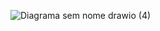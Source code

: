 

![Diagrama sem nome drawio (4)](https://github.com/user-attachments/assets/5329a880-97fb-4a98-989a-8da4e4d74b2e)


